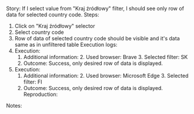 Story:
If I select value from "Kraj źródłowy" filter, I should see only row of data for selected country code.
Steps:
1. Click on "Kraj źródłowy" selector
2. Select country code
3. Row of data of selected country code should be visible and it's data same as in unfiltered table
Execution logs:
1. Execution:
	1. Additional information:
		2. Used browser: Brave
		3. Selected filter: SK
	2. Outcome: Success, only desired row of data is displayed.
2. Execution:
	1. Additional information:
		2. Used browser: Microsoft Edge
		3. Selected filter: FI
	2. Outcome: Success, only desired row of data is displayed.
Reproduction:

Notes:
